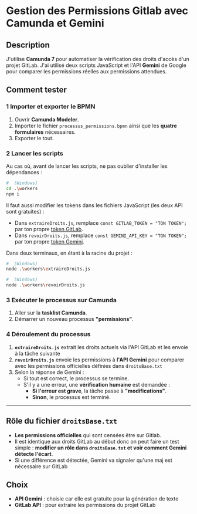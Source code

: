 # Gestion des Permissions Gitlab avec Camunda et Gemini

## Description
J'utilise **Camunda 7** pour automatiser la vérification des droits d'accès d'un projet GitLab. J'ai utilisé deux scripts JavaScript et l'API **Gemini** de Google pour comparer les permissions réelles aux permissions attendues.

## Comment tester

### 1 Importer et exporter le BPMN
1. Ouvrir **Camunda Modeler**.
2. Importer le fichier `processus_permissions.bpmn` ainsi que les **quatre formulaires** nécessaires.
3. Exporter le tout.

### 2 Lancer les scripts
Au cas où, avant de lancer les scripts, ne pas oublier d'installer les dépendances :
```sh
#  (Windows)
cd .\workers
npm i 
```

Il faut aussi modifier les tokens dans les fichiers JavaScript (les deux API sont gratuites) :
- Dans `extraireDroits.js`, remplace `const GITLAB_TOKEN = "TON TOKEN";` par ton propre [token GitLab](https://gitlab.com/-/user_settings/personal_access_tokens).
- Dans `revoirDroits.js`, remplace `const GEMINI_API_KEY = "TON TOKEN";` par ton propre [token Gemini](https://aistudio.google.com/app/apikey?hl=fr).

Dans deux terminaux, en étant à la racine du projet :
```sh
#  (Windows)
node .\workers\extraireDroits.js 
```
```sh
#  (Windows)
node .\workers\revoirDroits.js
```

### 3 Exécuter le processus sur Camunda
1. Aller sur la **tasklist Camunda**.
2. Démarrer un nouveau processus **"permissions"**.

### 4️ Déroulement du processus
1. **`extraireDroits.js`** extrait les droits actuels via l'API GitLab et les envoie à la tâche suivante
2. **`revoirDroits.js`** envoie les permissions à **l'API Gemini** pour comparer avec les permissions officielles définies dans `droitsBase.txt`
3. Selon la réponse de Gemini :
   - Si tout est correct, le processus se termine.
   - S'il y a une erreur, une **vérification humaine** est demandée :
     - **Si l'erreur est grave**, la tâche passe à **"modifications"**.
     - **Sinon**, le processus est terminé.


---

## Rôle du fichier `droitsBase.txt`
- **Les permissions officielles** qui sont censées être sur Gitlab.
- Il est identique aux droits GitLab au début donc on peut faire un test simple : **modifier un rôle dans `droitsBase.txt` et voir comment Gemini détecte l'écart**.
- Si une différence est détectée, Gemini va signaler qu'une maj est nécessaire sur GitLab

## Choix
- **API Gemini** : choisie car elle est gratuite pour la génération de texte
- **GitLab API** : pour extraire les permissions du projet GitLab

